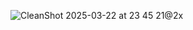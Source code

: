 ![CleanShot 2025-03-22 at 23 45 21@2x](https://github.com/user-attachments/assets/3dbd6538-0c7d-46ba-ade3-6055cf4594a2)
